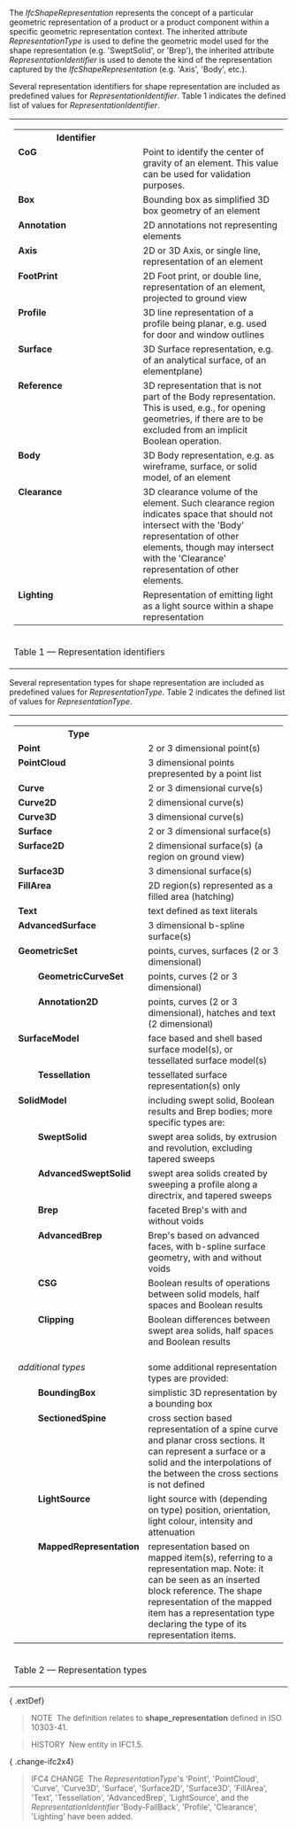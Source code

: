﻿The _IfcShapeRepresentation_ represents the concept of a particular geometric representation of a product or a product component within a specific geometric representation context. The inherited attribute _RepresentationType_ is used to define the geometric model used for the shape representation (e.g. 'SweptSolid', or 'Brep'), the inherited attribute _RepresentationIdentifier_ is used to denote the kind of the representation captured by the _IfcShapeRepresentation_ (e.g. 'Axis', 'Body', etc.).

Several representation identifiers for shape representation are included as predefined values for _RepresentationIdentifier_. Table 1 indicates the defined list of values for _RepresentationIdentifier_.

<table>
<tr>
<td>
<table class="gridtable">
<tr>
<th>Identifier</th>
<th>&nbsp;</th>
</tr>
<tr>
<td align="left" valign="top" width="210"><b>CoG</b></td>
<td align="left" valign="top">Point to identify the center of gravity of an element. This value can be used for validation purposes.</td>
</tr>
<tr>
<td align="left" valign="top" width="210"><b>Box</b></td>
<td align="left" valign="top">Bounding box as simplified 3D box geometry of an element</td>
</tr>
<tr>
<td align="left" valign="top" width="210"><b>Annotation</b></td>
<td align="left" valign="top">2D annotations not representing elements</td>
</tr>
<tr>
<td align="left" valign="top" width="210"><b>Axis</b></td>
<td align="left" valign="top">2D or 3D Axis, or single line, representation of an element</td>
</tr>
<tr>
<td align="left" valign="top" width="210"><b>FootPrint</b></td>
<td align="left" valign="top">2D Foot print, or double line, representation of an element, projected to ground view</td>
</tr>
<tr>
<td align="left" valign="top" width="210"><b>Profile</b></td>
<td align="left" valign="top">3D line representation of a profile being planar, e.g. used for door and window outlines</td>
</tr>
<tr>
<td align="left" valign="top" width="210"><b>Surface</b></td>
<td align="left" valign="top">3D Surface representation, e.g. of an analytical surface, of an elementplane)</td>
</tr>
<tr>
<td align="left" valign="top" width="210"><b>Reference</b></td>
<td align="left" valign="top">3D representation that is not part of the Body representation. This is used, e.g., for opening geometries, if there are to be excluded from an implicit Boolean operation.</td>
</tr>
<tr>
<td align="left" valign="top" width="210"><b>Body</b></td>
<td align="left" valign="top">3D Body representation, e.g. as wireframe, surface, or solid model, of an element</td>
</tr>
<tr>
<td align="left" valign="top" width="210"><b>Clearance</b></td>
<td align="left" valign="top">3D clearance volume of the element. Such clearance region indicates space that should not intersect with the 'Body' representation of other elements, though may intersect with the 'Clearance' representation of other elements.</td>
</tr>
<tr>
<td align="left" valign="top" width="210"><b>Lighting</b></td>
<td align="left" valign="top">Representation of emitting light as a light source within a shape representation</td>
</tr>
</table>
</td>
</tr>
<tr>
<td>
<p class="table">Table 1 &mdash; Representation identifiers</p>
</td>
</tr>
</table>

Several representation types for shape representation are included as predefined values for _RepresentationType_. Table 2 indicates the defined list of values for _RepresentationType_.

<table>
<tr>
<td>
<table class="gridtable">
<tr>
<th colspan="2">Type</th>
<th>&nbsp;</th>
</tr>
<tr>
<td colspan="2" align="left" valign="top" width="20"><b>Point</b></td>
<td align="left" valign="top">2 or 3 dimensional point(s)</td>
</tr>
<tr>
<td colspan="2" align="left" valign="top" width="20"><b>PointCloud</b></td>
<td align="left" valign="top">3 dimensional points prepresented by a point list</td>
</tr>
<tr>
<td colspan="2" align="left" valign="top" width="20"><b>Curve</b></td>
<td align="left" valign="top">2 or 3 dimensional curve(s)</td>
</tr>
<tr>
<td colspan="2" align="left" valign="top" width="20"><b>Curve2D</b></td>
<td align="left" valign="top">2 dimensional curve(s)</td>
</tr>
<tr>
<td colspan="2" align="left" valign="top" width="20"><b>Curve3D</b></td>
<td align="left" valign="top">3 dimensional curve(s)</td>
</tr>
<tr>
<td colspan="2" align="left" valign="top" width="20"><b>Surface</b></td>
<td align="left" valign="top">2 or 3 dimensional surface(s)</td>
</tr>
<tr>
<td colspan="2" align="left" valign="top" width="20"><b>Surface2D</b></td>
<td align="left" valign="top">2 dimensional surface(s) (a region on ground view)</td>
</tr>
<tr>
<td colspan="2" align="left" valign="top" width="20"><b>Surface3D</b></td>
<td align="left" valign="top">3 dimensional surface(s)</td>
</tr>
<tr>
<td colspan="2" align="left" valign="top" width="20"><b>FillArea</b></td>
<td align="left" valign="top">2D region(s) represented as a filled area (hatching)</td>
</tr>
<tr>
<td colspan="2" align="left" valign="top" width="20"><b>Text</b></td>
<td align="left" valign="top">text defined as text literals</td>
</tr>
<tr>
<td colspan="2" align="left" valign="top" width="20">
<b>AdvancedSurface</b></td>
<td>3 dimensional b-spline surface(s)</td>
</tr>
<tr>
<td colspan="2" align="left" valign="top" width="20"><b>GeometricSet</b></td>
<td align="left" valign="top">points, curves, surfaces (2 or 3
dimensional)</td>
</tr>
<tr>
<td align="left" valign="top" width="20"></td>
<td align="left" valign="top" width="180"><b>GeometricCurveSet</b></td>
<td align="left" valign="top">points, curves (2 or 3 dimensional)</td>
</tr>
<tr>
<td align="left" valign="top" width="20"></td>
<td align="left" valign="top" width="180"><b>Annotation2D</b></td>
<td>points, curves (2 or 3 dimensional), hatches and text (2 dimensional)</td>
</tr>
<tr>
<td colspan="2" align="left" valign="top" width="20"><b>SurfaceModel</b></td>
<td align="left" valign="top">face based and shell based surface model(s), or tessellated surface model(s)</td>
</tr>
<tr>
<td align="left" valign="top" width="20"></td>
<td align="left" valign="top" width="180"><b>Tessellation</b></td>
<td align="left" valign="top">tessellated surface representation(s) only</td>
</tr>
<tr>
<td colspan="2" align="left" valign="top" width="20"><b>SolidModel</b></td>
<td align="left" valign="top">including swept solid, Boolean results and Brep bodies; more specific types are:</td>
</tr>
<tr>
<td align="left" valign="top" width="20"></td>
<td align="left" valign="top" width="180"><b>SweptSolid</b></td>
<td align="left" valign="top">swept area solids, by extrusion and revolution, excluding tapered sweeps</td>
</tr>
<tr>
<td align="left" valign="top" width="20"></td>
<td align="left" valign="top" width="180"><b>AdvancedSweptSolid</b></td>
<td align="left" valign="top">swept area solids created by sweeping a profile along a directrix, and tapered sweeps</td>
</tr>
<tr>
<td align="left" valign="top" width="20"></td>
<td align="left" valign="top" width="180"><b>Brep</b></td>
<td align="left" valign="top">faceted Brep's with and without voids</td>
</tr>
<tr>
<td align="left" valign="top" width="20"></td>
<td align="left" valign="top" width="180"><b>AdvancedBrep</b></td>
<td align="left" valign="top">Brep's based on advanced faces, with b-spline surface geometry, with and without voids</td>
</tr>
<tr>
<td align="left" valign="top" width="20"></td>
<td align="left" valign="top" width="180"><b>CSG</b></td>
<td align="left" valign="top">Boolean results of operations between solid models, half spaces and Boolean results</td>
</tr>
<tr>
<td align="left" valign="top" width="20"></td>
<td align="left" valign="top" width="180"><b>Clipping</b></td>
<td align="left" valign="top">Boolean differences between swept area solids, half spaces and Boolean results</td>
</tr>
<tr>
<td colspan="2" align="left" valign="top" width="20"><em><br>
additional types</em></td>
<td align="left" valign="top"><br>
some additional representation types are provided:</td>
</tr>
<tr>
<td align="left" valign="top" width="20"></td>
<td align="left" valign="top" width="180"><b>BoundingBox</b></td>
<td align="left" valign="top">simplistic 3D representation by a bounding box</td>
</tr>
<tr>
<td align="left" valign="top" width="20"></td>
<td align="left" valign="top" width="180"><b>SectionedSpine</b></td>
<td align="left" valign="top">cross section based representation of a spine curve and planar cross sections. It can represent a surface or a solid and the interpolations of the between the cross sections is not defined</td>
</tr>
<tr>
<td align="left" valign="top" width="20"></td>
<td align="left" valign="top" width="180"><b>LightSource</b></td>
<td align="left" valign="top">light source with (depending on type) position, orientation, light colour, intensity and attenuation</td>
</tr>
<tr>
<td align="left" valign="top" width="20"></td>
<td align="left" valign="top" width="180"><b>MappedRepresentation</b></td>
<td align="left" valign="top">representation based on mapped item(s), referring to a representation map. Note: it can be seen as an inserted block reference. The shape representation of the mapped item has a representation type declaring the type of its representation items.</td>
</tr>
</table>
</td>
</tr>
<tr>
<td>
<p class="table">Table 2 &mdash; Representation types</p>
</td>
</tr>
</table>

{ .extDef}
> NOTE&nbsp; The definition relates to **shape_representation** defined in ISO 10303-41.

> HISTORY&nbsp; New entity in IFC1.5.

{ .change-ifc2x4}
> IFC4 CHANGE&nbsp; The _RepresentationType_'s 'Point', 'PointCloud', 'Curve', 'Curve3D', 'Surface', 'Surface2D', 'Surface3D', 'FillArea', 'Text', 'Tessellation', 'AdvancedBrep', 'LightSource', and the _RepresentationIdentifier_ 'Body-FallBack', 'Profile', 'Clearance', 'Lighting' have been added.
